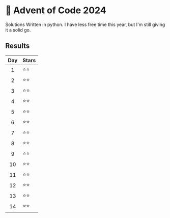 # 🎄 Advent of Code 2024

Solutions Written in python. I have less free time this year, but I'm still giving it a solid go. 

## Results

| Day | Stars |
| :-: | :--- |
| 1   | ⭐⭐ |
| 2   | ⭐⭐ |
| 3   | ⭐⭐ |
| 4   | ⭐⭐ |
| 5   | ⭐⭐ |
| 6   | ⭐⭐ |
| 7   | ⭐⭐ |
| 8   | ⭐⭐ |
| 9   | ⭐⭐ |
| 10   | ⭐⭐ |
| 11   | ⭐⭐ |
| 12   | ⭐⭐ |
| 13   | ⭐⭐ |
| 14   | ⭐⭐ |